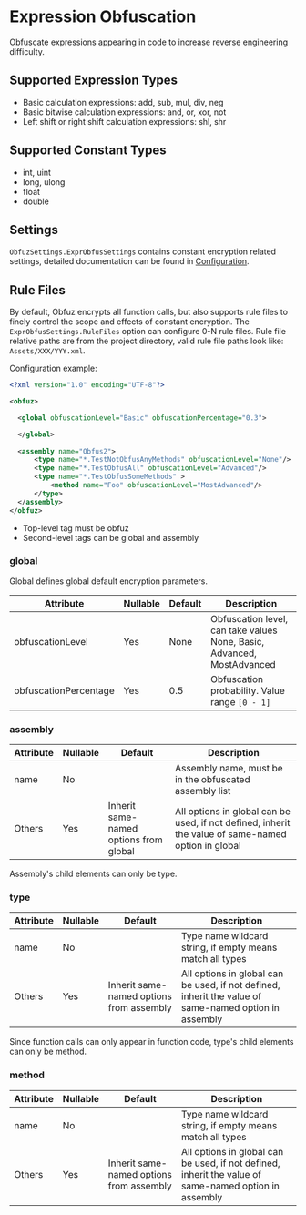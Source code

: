 # Expression Obfuscation

Obfuscate expressions appearing in code to increase reverse engineering difficulty.

## Supported Expression Types

- Basic calculation expressions: add, sub, mul, div, neg
- Basic bitwise calculation expressions: and, or, xor, not
- Left shift or right shift calculation expressions: shl, shr

## Supported Constant Types

- int, uint
- long, ulong
- float
- double

## Settings

`ObfuzSettings.ExprObfusSettings` contains constant encryption related settings, detailed documentation can be found in [Configuration](./configuration).

## Rule Files

By default, Obfuz encrypts all function calls, but also supports rule files to finely control the scope and effects of constant encryption. The `ExprObfusSettings.RuleFiles` option can configure 0-N rule files.
Rule file relative paths are from the project directory, valid rule file paths look like: `Assets/XXX/YYY.xml`.

Configuration example:

```xml
<?xml version="1.0" encoding="UTF-8"?>

<obfuz>

  <global obfuscationLevel="Basic" obfuscationPercentage="0.3">

  </global>
  
  <assembly name="Obfus2">
      <type name="*.TestNotObfusAnyMethods" obfuscationLevel="None"/>
      <type name="*.TestObfusAll" obfuscationLevel="Advanced"/>
      <type name="*.TestObfusSomeMethods" >
          <method name="Foo" obfuscationLevel="MostAdvanced"/>
      </type>
  </assembly>
</obfuz>
```

- Top-level tag must be obfuz
- Second-level tags can be global and assembly

### global

Global defines global default encryption parameters.

|Attribute|Nullable|Default|Description|
|-|-|-|-|
|obfuscationLevel|Yes|None|Obfuscation level, can take values None, Basic, Advanced, MostAdvanced|
|obfuscationPercentage|Yes|0.5|Obfuscation probability. Value range `[0 - 1]`|

### assembly

|Attribute|Nullable|Default|Description|
|-|-|-|-|
|name|No||Assembly name, must be in the obfuscated assembly list|
|Others|Yes|Inherit same-named options from global|All options in global can be used, if not defined, inherit the value of same-named option in global|

Assembly's child elements can only be type.

### type

|Attribute|Nullable|Default|Description|
|-|-|-|-|
|name|No||Type name wildcard string, if empty means match all types|
|Others|Yes|Inherit same-named options from assembly|All options in global can be used, if not defined, inherit the value of same-named option in assembly|

Since function calls can only appear in function code, type's child elements can only be method.

### method

|Attribute|Nullable|Default|Description|
|-|-|-|-|
|name|No||Type name wildcard string, if empty means match all types|
|Others|Yes|Inherit same-named options from assembly|All options in global can be used, if not defined, inherit the value of same-named option in assembly|
